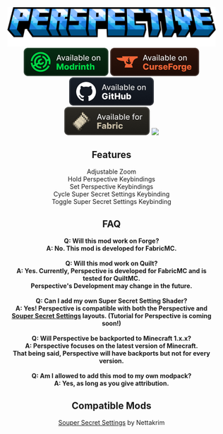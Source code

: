 <!DOCTYPE html>
<html lang="en">
    <head>
        <title>Perspective</title>
    </head>
    <body>
        <div id="content" style="text-align: center; padding: 16px;">
            <div id="header">
                <img src="https://raw.githubusercontent.com/MCLegoMan/Perspective/1.20.x/docs/img/logo/release.png">
                <a href="https://modrinth.com/mod/mclegoman-perspective"><img src="https://raw.githubusercontent.com/intergrav/devins-badges/v3/assets/cozy/available/modrinth_64h.png"></a>
                <a href="https://www.curseforge.com/minecraft/mc-mods/perspective"><img src="https://raw.githubusercontent.com/intergrav/devins-badges/v3/assets/cozy/available/curseforge_64h.png"></a>
                <a href="https://github.com/MCLegoMan/perspective"><img src="https://raw.githubusercontent.com/intergrav/devins-badges/v3/assets/cozy/available/github_64h.png"></a>
                <br>
                <img src="https://raw.githubusercontent.com/intergrav/devins-badges/v3/assets/cozy/supported/fabric_64h.png">
                <img src="https://raw.githubusercontent.com/intergrav/devins-badges/v3/assets/cozy/supported/quilt_64h.png">
            </div>
            <div id="features">
                <h2>Features</h2>
                <p>
                    Adjustable Zoom<br>
                    Hold Perspective Keybindings<br>
                    Set Perspective Keybindings<br>
                    Cycle Super Secret Settings Keybinding<br>
                    Toggle Super Secret Settings Keybinding<br>
                </p>
            </div>
            <div id="faq">
                <h2>FAQ</h2>
                <b>
                    Q: Will this mod work on Forge?<br>
                    A: No. This mod is developed for FabricMC.<br>
                    <br>
                    Q: Will this mod work on Quilt?<br>  
                    A: Yes. Currently, Perspective is developed for FabricMC and is tested for QuiltMC.<br>
                    Perspective's Development may change in the future.<br>
                    <br>
                    Q: Can I add my own Super Secret Setting Shader?<br>
                    A: Yes! Perspective is compatible with both the Perspective and <a href="https://github.com/Nettakrim/Souper-Secret-Settings/blob/main/ResourcepackGuide/ResourcepackGuide.md">Souper Secret Settings</a> layouts.  (Tutorial for Perspective is coming soon!)<br>
                    <br>
                    Q: Will Perspective be backported to Minecraft 1.x.x?<br>  
                    A: Perspective focuses on the latest version of Minecraft.<br>  
                    That being said, Perspective will have backports but not for every version.<br>
                    <br>
                    Q: Am I allowed to add this mod to my own modpack?<br>  
                    A: Yes, as long as you give attribution.
                </b>
            </div>
            <div id="compatible">
                <h2>Compatible Mods</h2>
                <p>
                    <a href="https://modrinth.com/mod/souper-secret-settings">Souper Secret Settings</a> by Nettakrim
                </p>
            </div>
        </div>
    </body>
</html>